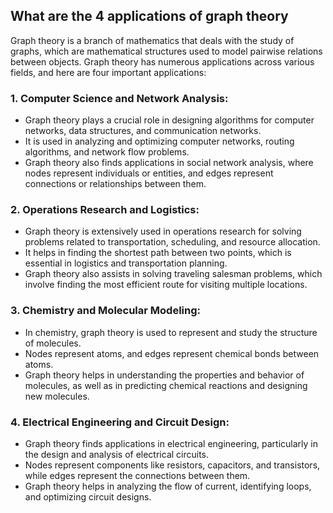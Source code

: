 ## What are the 4 applications of graph theory

Graph theory is a branch of mathematics that deals with the study of graphs, which are mathematical structures used to model pairwise relations between objects. Graph theory has numerous applications across various fields, and here are four important applications:

### 1. Computer Science and Network Analysis:
- Graph theory plays a crucial role in designing algorithms for computer networks, data structures, and communication networks.
- It is used in analyzing and optimizing computer networks, routing algorithms, and network flow problems.
- Graph theory also finds applications in social network analysis, where nodes represent individuals or entities, and edges represent connections or relationships between them.

### 2. Operations Research and Logistics:
- Graph theory is extensively used in operations research for solving problems related to transportation, scheduling, and resource allocation.
- It helps in finding the shortest path between two points, which is essential in logistics and transportation planning.
- Graph theory also assists in solving traveling salesman problems, which involve finding the most efficient route for visiting multiple locations.

### 3. Chemistry and Molecular Modeling:
- In chemistry, graph theory is used to represent and study the structure of molecules.
- Nodes represent atoms, and edges represent chemical bonds between atoms.
- Graph theory helps in understanding the properties and behavior of molecules, as well as in predicting chemical reactions and designing new molecules.


### 4. Electrical Engineering and Circuit Design:
- Graph theory finds applications in electrical engineering, particularly in the design and analysis of electrical circuits.
- Nodes represent components like resistors, capacitors, and transistors, while edges represent the connections between them.
- Graph theory helps in analyzing the flow of current, identifying loops, and optimizing circuit designs.